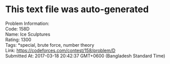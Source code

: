 # This text file was auto-generated  
  
Problem Information:  
Code: 158D  
Name: Ice Sculptures  
Rating: 1300  
Tags: *special, brute force, number theory  
Link: https://codeforces.com/contest/158/problem/D  
Submitted At: 2017-03-18 20:42:37 GMT+0600 (Bangladesh Standard Time)  

